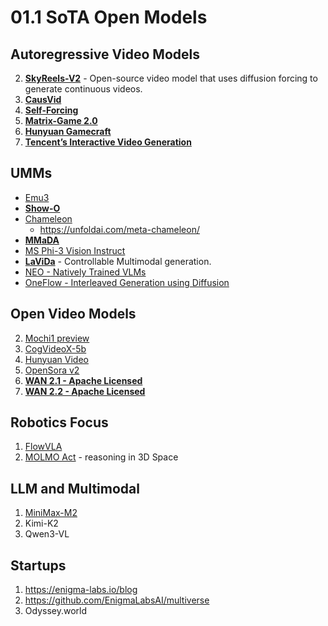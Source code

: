 # 01.1 SoTA Open Models

## Autoregressive Video Models

2. **[SkyReels-V2](https://github.com/SkyworkAI/SkyReels-V2)** - Open-source video model that uses diffusion forcing to generate continuous videos.
3. **[CausVid](https://causvid.github.io/#result)**
7. **[Self-Forcing](https://self-forcing.github.io)**
8. **[Matrix-Game 2.0](https://matrix-game-v2.github.io)**
9. **[Hunyuan Gamecraft](https://hunyuan-gamecraft.github.io)**
10. **[Tencent’s Interactive Video Generation](https://greatx3.github.io/Yan/)**


## UMMs
- [Emu3](https://github.com/baaivision/Emu3?tab=readme-ov-file)
- **[Show-O](https://github.com/showlab/Show-o)**
- [Chameleon](https://arxiv.org/abs/2405.09818)
	- https://unfoldai.com/meta-chameleon/
- **[MMaDA](https://github.com/Gen-Verse/MMaDA?tab=readme-ov-file)**
- [MS Phi-3 Vision Instruct](https://huggingface.co/microsoft/Phi-3-vision-128k-instruct)
- **[LaViDa](https://homepage.jackli.org/projects/lavida/)** - Controllable Multimodal generation.
- [NEO - Natively Trained VLMs](https://github.com/EvolvingLMMs-Lab/NEO)
- [OneFlow - Interleaved Generation using Diffusion](https://oneflow.framer.ai/)


## Open Video Models

2. [Mochi1 preview](https://huggingface.co/genmo/mochi-1-preview)
3. [CogVideoX-5b](https://huggingface.co/THUDM/CogVideoX-5b)
4. [Hunyuan Video](https://huggingface.co/tencent/HunyuanVideo)
5. [OpenSora v2](https://huggingface.co/hpcai-tech/Open-Sora-v2)
6. **[WAN 2.1 - Apache Licensed](https://github.com/Wan-Video/Wan2.1)**
2. **[WAN 2.2 - Apache Licensed](https://github.com/Wan-Video/Wan2.1)**


## Robotics Focus
1. [FlowVLA](https://irpn-lab.github.io/FlowVLA/)
2. [MOLMO Act](https://allenai.org/blog/molmoact) - reasoning in 3D Space


## LLM and Multimodal
1. [MiniMax-M2](https://github.com/MiniMax-AI/MiniMax-M2)
2. Kimi-K2
3. Qwen3-VL

## Startups

1. https://enigma-labs.io/blog
2. https://github.com/EnigmaLabsAI/multiverse
3. Odyssey.world